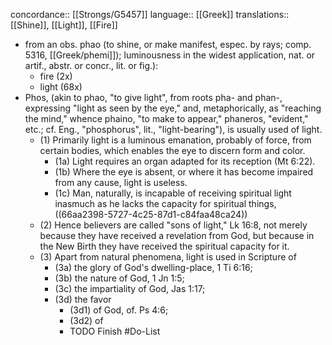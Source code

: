 concordance:: [[Strongs/G5457]] 
language:: [[Greek]] 
translations:: [[Shine]], [[Light]], [[Fire]]

- from an obs. phao (to shine, or make manifest, espec. by rays; comp. 5316, [[Greek/phemi]]); luminousness in the widest application, nat. or artif., abstr. or concr., lit. or fig.):
	- fire (2x)
	- light (68x)
- Phos, (akin to phao, "to give light", from roots pha- and phan-, expressing "light as seen by the eye," and, metaphorically, as "reaching the mind," whence phaino, "to make to appear," phaneros, "evident," etc.; cf. Eng., "phosphorus", lit., "light-bearing"), is usually used of light.
	- (1) Primarily light is a luminous emanation, probably of force, from certain bodies, which enables the eye to discern form and color.
		- (1a) Light requires an organ adapted for its reception (Mt 6:22).
		- (1b) Where the eye is absent, or where it has become impaired from any cause, light is useless.
		- (1c) Man, naturally, is incapable of receiving spiritual light inasmuch as he lacks the capacity for spiritual things, ((66aa2398-5727-4c25-87d1-c84faa48ca24))
	- (2) Hence believers are called "sons of light," Lk 16:8, not merely because they have received a revelation from God, but because in the New Birth they have received the spiritual capacity for it.
	- (3) Apart from natural phenomena, light is used in Scripture of
		- (3a) the glory of God's dwelling-place, 1 Ti 6:16;
		- (3b) the nature of God, 1 Jn 1:5;
		- (3c) the impartiality of God, Jas 1:17;
		- (3d) the favor
			- (3d1) of God, of. Ps 4:6;
			- (3d2) of
			- TODO  Finish #Do-List